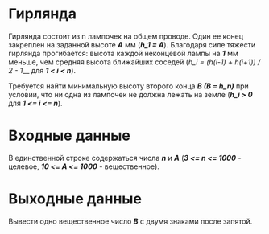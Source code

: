# Гирлянда 
Гирлянда состоит из n лампочек на общем проводе. Один ее конец закреплен на 
заданной высоте ___A___ мм (___h_1 = A___). Благодаря силе тяжести гирлянда прогибается: 
высота каждой неконцевой лампы на ___1___ мм меньше, чем средняя высота ближайших соседей
(___h_i = (h_(i-1) + h_(i+1)) / 2 - 1___ для ___1 < i < n___).

Требуется найти минимальную высоту второго конца ___B (B = h_n)___ при условии, что ни одна
из лампочек не должна лежать на земле (___h_i > 0___ для ___1 <= i <= n___).

# Входные данные
В единственной строке содержаться числа ___n___ и ___A___ (___3 <= n <= 1000___ - целевое, 
___10 <= A <= 1000___ - вещественное).

# Выходные данные
Вывести одно вещественное число ___B___ с двумя знаками после запятой.
